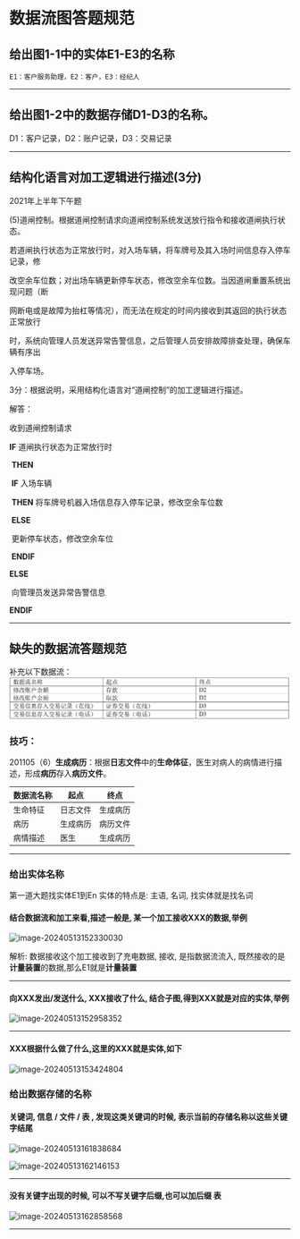 # 数据流图答题规范

## 给出图1-1中的实体E1-E3的名称

```
E1：客户服务助理，E2：客户，E3：经纪人
```

---

## 给出图1-2中的数据存储D1-D3的名称。

D1：客户记录，D2：账户记录，D3：交易记录

---

## 结构化语言对加工逻辑进行描述(3分)

2021年上半年下午题

(5)道闸控制。根据道闸控制请求向道闸控制系统发送放行指令和接收道闸执行状态。

若道闸执行状态为正常放行时，对入场车辆，将车牌号及其入场时间信息存入停车记录，修

改空余车位数；对出场车辆更新停车状态，修改空余车位数。当因道闸重置系统出现问题（断

网断电或是故障为抬杠等情况），而无法在规定的时间内接收到其返回的执行状态正常放行

时，系统向管理人员发送异常告警信息，之后管理人员安排故障排查处理，确保车辆有序出

入停车场。

3分：根据说明，采用结构化语言对“道闸控制”的加工逻辑进行描述。

解答：

收到道闸控制请求

**IF** 道闸执行状态为正常放行时

​	**THEN**

​	**IF** 入场车辆

​		**THEN** 将车牌号机器入场信息存入停车记录，修改空余车位数

​	**ELSE**

​		更新停车状态，修改空余车位

​	**ENDIF**

**ELSE**

​	向管理员发送异常告警信息

**ENDIF**

---

## 缺失的数据流答题规范

补充以下数据流：
![C8XZnekckA](../../img/C8XZnekckA.png)

### 技巧：

201105（6）**生成病历**：根据**日志文件**中的**生命体征**，医生对病人的病情进行描述，形成**病历**存入**病历文件**。

| 数据流名称 | 起点     | 终点     |
| ---------- | -------- | -------- |
| 生命特征   | 日志文件 | 生成病历 |
| 病历       | 生成病历 | 病历文件 |
| 病情描述   | 医生     | 生成病历 |

---

### 给出实体名称

第一道大题找实体E1到En
实体的特点是: 主语, 名词, 找实体就是找名词

#### 结合数据流和加工来看,描述一般是, 某一个**加工**接收**XXX**的数据,举例

![image-20240513152330030](../../../../work-record/src/img/image-20240513152330030.png)

解析: 数据接收这个加工接收到了充电数据, 接收, 是指数据流流入, 既然接收的是**计量装置**的数据,那么E1就是**计量装置**

---

#### 向XXX发出/发送什么, XXX接收了什么, 结合子图,得到XXX就是对应的实体,举例

![image-20240513152958352](../../../../work-record/src/img/image-20240513152958352.png)

---

#### XXX根据什么做了什么,这里的XXX就是实体,如下

![image-20240513153424804](../../../../work-record/src/img/image-20240513153424804.png)

### 给出数据存储的名称

#### 关键词, **信息** / **文件** / **表** , 发现这类关键词的时候, 表示当前的存储名称以这些关键字结尾

![image-20240513161838684](../../../../work-record/src/img/image-20240513161838684.png)



![image-20240513162146153](../../../../work-record/src/img/image-20240513162146153.png)



---



#### 没有关键字出现的时候, 可以不写关键字后缀,也可以加后缀 表

![image-20240513162858568](../../../../work-record/src/img/image-20240513162858568.png)



---

